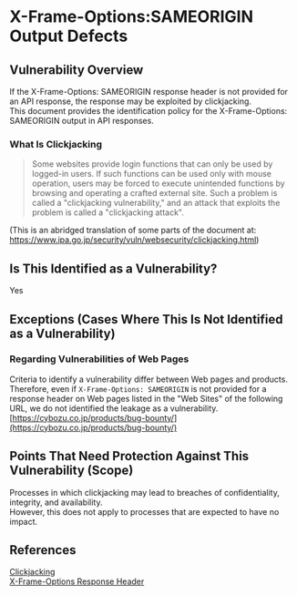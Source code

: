 X-Frame-Options:SAMEORIGIN Output Defects
====
## Vulnerability Overview
If the X-Frame-Options: SAMEORIGIN response header is not provided for an API response, the response may be exploited by clickjacking.  
This document provides the identification policy for the X-Frame-Options: SAMEORIGIN output in API responses.

### What Is Clickjacking
> Some websites provide login functions that can only be used by logged-in users. If such functions can be used only with mouse operation, users may be forced to execute unintended functions by browsing and operating a crafted external site. Such a problem is called a "clickjacking vulnerability," and an attack that exploits the problem is called a "clickjacking attack".

(This is an abridged translation of some parts of the document at: https://www.ipa.go.jp/security/vuln/websecurity/clickjacking.html)

## Is This Identified as a Vulnerability?
Yes

## Exceptions (Cases Where This Is Not Identified as a Vulnerability)
### Regarding Vulnerabilities of Web Pages
Criteria to identify a vulnerability differ between Web pages and products.  
Therefore, even if `X-Frame-Options: SAMEORIGIN` is not provided for a response header on Web pages listed in the "Web Sites" of the following URL, we do not identified the leakage as a vulnerability.  
[https://cybozu.co.jp/products/bug-bounty/](https://cybozu.co.jp/products/bug-bounty/)

## Points That Need Protection Against This Vulnerability (Scope)
Processes in which clickjacking may lead to breaches of confidentiality, integrity, and availability.  
However, this does not apply to processes that are expected to have no impact.

## References
[Clickjacking](https://www.owasp.org/index.php/Clickjacking)  
[X-Frame-Options Response Header](https://developer.mozilla.org/ja/docs/Web/HTTP/X-Frame-Options)  
